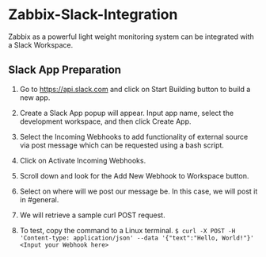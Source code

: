 # Zabbix-Slack-Integration
Zabbix as a powerful light weight monitoring system can be integrated with a Slack Workspace.

## Slack App Preparation

1. Go to https://api.slack.com and click on Start Building button to build a new app.

2. Create a Slack App popup will appear. Input app name, select the development workspace, and then click Create App.
3. Select the Incoming Webhooks to add functionality of external source via post message which can be requested using a bash script.
4. Click on Activate Incoming Webhooks.
5. Scroll down and look for the Add New Webhook to Workspace button.
6. Select on where will we post our message be. In this case, we will post it in #general.
7. We will retrieve a sample curl POST request.
8. To test, copy the command to a Linux terminal.
```$ curl -X POST -H 'Content-type: application/json' --data '{"text":"Hello, World!"}' <Input your Webhook here>```
